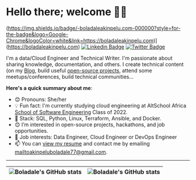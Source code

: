 # Hello there; welcome 👋🏾

(https://img.shields.io/badge/-boladaleakinpelu.com-000000?style=for-the-badge&logo=Google-Chrome&logoColor=white&link=https://boladaleakinpelu.com)](https://boladaleakinpelu.com) [![Linkedin Badge](https://img.shields.io/badge/-favboladale-blue?style=for-the-badge&logo=Linkedin&logoColor=white&link=https://www.linkedin.com/in/boladale-akinpelu-15236317b/)](https://www.linkedin.com/in/boladale-akinpelu-15236317b/) [![Twitter Badge](https://img.shields.io/badge/-@favboladale-1ca0f1?style=for-the-badge&logo=twitter&logoColor=white&link=https://twitter.com/favboladale)](https://twitter.com/favboladale)

I'm a data/Cloud Engineer and Technical Writer. I'm passionate about sharing knowledge, documentation, and others. I create technical content (on my [Blog](https://https://medium.com/@favboladale/), build useful [open-source projects](https://github.com/BoladaleAkinpelu), attend some meetups/conferences, build technical communities...

**Here's a quick summary about me**:

- 😊 Pronouns: She/her
- 💡 Fun fact: I'm currently studying cloud engineering at AltSchool Africa [School of Software Engineering](https://altschoolafrica.com/schools/engineering) Class of 2022.
- 🌱 Stack: SQL, Python, Linux, Terraform, Ansible, and Docker.
- 😊 I’m interested in open-source projects, hackathons, and job opportunities.
- 💼 Job interests: Data Engineer, Cloud Engineer or DevOps Engineer
- 📫 You can [view my resume](#) and contact me by emailing mailtoakinpeluboladale77@gmail.com.

---

| <img align="center" src="https://github-readme-stats.vercel.app/api?username=favboladale&show_icons=true&include_all_commits=true&hide_border=true" alt="Boladale's GitHub stats" /> | <img align="center" src="https://github-readme-stats.vercel.app/api/top-langs/?username=favboladale&langs_count=8&layout=compact&hide_border=true" alt="Boladale's GitHub stats" /> |
| ------------- | ------------- |
